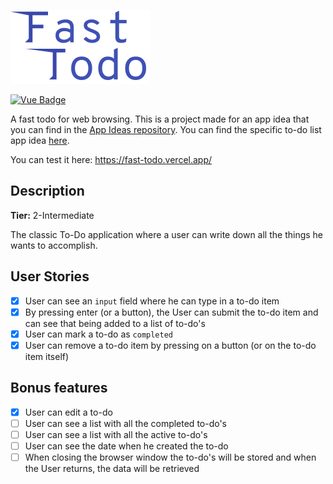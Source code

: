 [![Fast Todo Logo](./src/assets/logo.png)](https://fast-todo.vercel.app/)

[![Vue Badge](https://img.shields.io/badge/-Vue-63B883?style=for-the-badge&logo=Vue.JS&logoColor=white)](https://vuejs.org/)

A fast todo for web browsing.
This is a project made for an app idea that you can find in the [App Ideas repository](https://github.com/florinpop17/app-ideas). You can find the specific to-do list app idea [here](https://github.com/florinpop17/app-ideas/blob/master/Projects/2-Intermediate/To-Do-App.md).

You can test it here: https://fast-todo.vercel.app/

## Description
**Tier:** 2-Intermediate

The classic To-Do application where a user can write down all the things he wants to accomplish.

## User Stories
-   [x] User can see an `input` field where he can type in a to-do item
-   [x] By pressing enter (or a button), the User can submit the to-do item and can see that being added to a list of to-do's
-   [x] User can mark a to-do as `completed`
-   [x] User can remove a to-do item by pressing on a button (or on the to-do item itself)

## Bonus features

-   [x] User can edit a to-do
-   [ ] User can see a list with all the completed to-do's
-   [ ] User can see a list with all the active to-do's
-   [ ] User can see the date when he created the to-do
-   [ ] When closing the browser window the to-do's will be stored and when the User returns, the data will be retrieved
